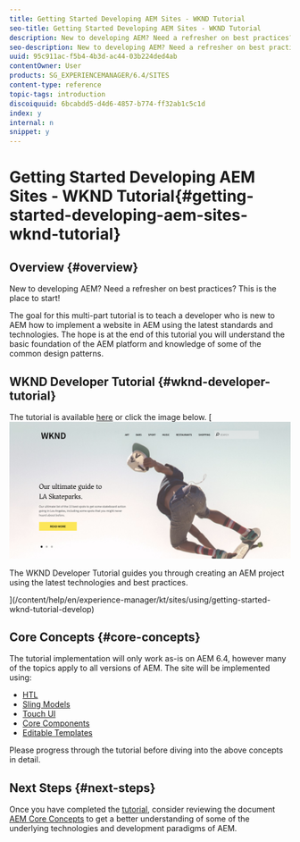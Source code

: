 ```yaml
---
title: Getting Started Developing AEM Sites - WKND Tutorial
seo-title: Getting Started Developing AEM Sites - WKND Tutorial
description: New to developing AEM? Need a refresher on best practices? This is the place to start! The goal for this multi-part tutorial is to teach a developer who is new to AEM how to implement a website in AEM using the latest standards and technologies.
seo-description: New to developing AEM? Need a refresher on best practices? This is the place to start! The goal for this multi-part tutorial is to teach a developer who is new to AEM how to implement a website in AEM using the latest standards and technologies.
uuid: 95c911ac-f5b4-4b3d-ac44-03b224ded4ab
contentOwner: User
products: SG_EXPERIENCEMANAGER/6.4/SITES
content-type: reference
topic-tags: introduction
discoiquuid: 6bcabdd5-d4d6-4857-b774-ff32ab1c5c1d
index: y
internal: n
snippet: y
---
```


# Getting Started Developing AEM Sites - WKND Tutorial{#getting-started-developing-aem-sites-wknd-tutorial}

## Overview {#overview}

New to developing AEM? Need a refresher on best practices? This is the place to start!

The goal for this multi-part tutorial is to teach a developer who is new to AEM how to implement a website in AEM using the latest standards and technologies. The hope is at the end of this tutorial you will understand the basic foundation of the AEM platform and knowledge of some of the common design patterns.

## WKND Developer Tutorial {#wknd-developer-tutorial}

The tutorial is available [here](/content/help/en/experience-manager/kt/sites/using/getting-started-wknd-tutorial-develop) or click the image below.
[ ![](assets/screen_shot_2018-11-23at152453.png)

The WKND Developer Tutorial guides you through creating an AEM project using the latest technologies and best practices.

](/content/help/en/experience-manager/kt/sites/using/getting-started-wknd-tutorial-develop)

## Core Concepts {#core-concepts}

The tutorial implementation will only work as-is on AEM 6.4, however many of the topics apply to all versions of AEM. The site will be implemented using:

* [HTL](/content/help/en/experience-manager/htl/user-guide)
* [Sling Models](https://sling.apache.org/documentation/bundles/models.html)
* [Touch UI](../../../sites/developing/using/touch-ui-concepts.md)
* [Core Components](/content/help/en/experience-manager/core-components/user-guide)
* [Editable Templates](../../../sites/developing/using/page-templates-editable.md)

Please progress through the tutorial before diving into the above concepts in detail.

## Next Steps {#next-steps}

Once you have completed the [tutorial](/content/help/en/experience-manager/kt/sites/using/getting-started-wknd-tutorial-develop), consider reviewing the document [AEM Core Concepts](../../../sites/developing/using/the-basics.md) to get a better understanding of some of the underlying technologies and development paradigms of AEM.
